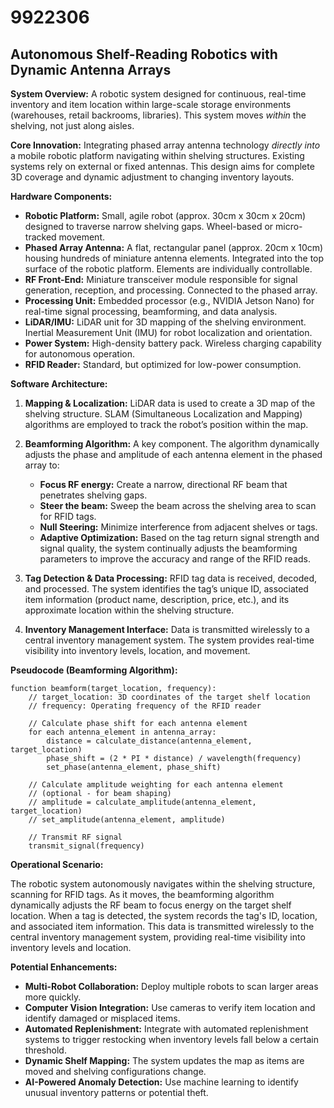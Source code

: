 # 9922306

## Autonomous Shelf-Reading Robotics with Dynamic Antenna Arrays

**System Overview:** A robotic system designed for continuous, real-time inventory and item location within large-scale storage environments (warehouses, retail backrooms, libraries). This system moves *within* the shelving, not just along aisles.

**Core Innovation:** Integrating phased array antenna technology *directly into* a mobile robotic platform navigating within shelving structures. Existing systems rely on external or fixed antennas. This design aims for complete 3D coverage and dynamic adjustment to changing inventory layouts.

**Hardware Components:**

*   **Robotic Platform:** Small, agile robot (approx. 30cm x 30cm x 20cm) designed to traverse narrow shelving gaps. Wheel-based or micro-tracked movement.
*   **Phased Array Antenna:** A flat, rectangular panel (approx. 20cm x 10cm) housing hundreds of miniature antenna elements. Integrated into the top surface of the robotic platform.  Elements are individually controllable.
*   **RF Front-End:**  Miniature transceiver module responsible for signal generation, reception, and processing. Connected to the phased array.
*   **Processing Unit:** Embedded processor (e.g., NVIDIA Jetson Nano) for real-time signal processing, beamforming, and data analysis.
*   **LiDAR/IMU:**  LiDAR unit for 3D mapping of the shelving environment.  Inertial Measurement Unit (IMU) for robot localization and orientation.
*   **Power System:** High-density battery pack. Wireless charging capability for autonomous operation.
*   **RFID Reader:** Standard, but optimized for low-power consumption.

**Software Architecture:**

1.  **Mapping & Localization:** LiDAR data is used to create a 3D map of the shelving structure.  SLAM (Simultaneous Localization and Mapping) algorithms are employed to track the robot’s position within the map.

2.  **Beamforming Algorithm:** A key component. The algorithm dynamically adjusts the phase and amplitude of each antenna element in the phased array to:
    *   **Focus RF energy:** Create a narrow, directional RF beam that penetrates shelving gaps.
    *   **Steer the beam:**  Sweep the beam across the shelving area to scan for RFID tags.
    *   **Null Steering:** Minimize interference from adjacent shelves or tags.
    *   **Adaptive Optimization:** Based on the tag return signal strength and signal quality, the system continually adjusts the beamforming parameters to improve the accuracy and range of the RFID reads.

3.  **Tag Detection & Data Processing:** RFID tag data is received, decoded, and processed. The system identifies the tag’s unique ID, associated item information (product name, description, price, etc.), and its approximate location within the shelving structure.

4.  **Inventory Management Interface:** Data is transmitted wirelessly to a central inventory management system.  The system provides real-time visibility into inventory levels, location, and movement.

**Pseudocode (Beamforming Algorithm):**

```
function beamform(target_location, frequency):
    // target_location: 3D coordinates of the target shelf location
    // frequency: Operating frequency of the RFID reader

    // Calculate phase shift for each antenna element
    for each antenna_element in antenna_array:
        distance = calculate_distance(antenna_element, target_location)
        phase_shift = (2 * PI * distance) / wavelength(frequency)
        set_phase(antenna_element, phase_shift)

    // Calculate amplitude weighting for each antenna element
    // (optional - for beam shaping)
    // amplitude = calculate_amplitude(antenna_element, target_location)
    // set_amplitude(antenna_element, amplitude)

    // Transmit RF signal
    transmit_signal(frequency)
```

**Operational Scenario:**

The robotic system autonomously navigates within the shelving structure, scanning for RFID tags. As it moves, the beamforming algorithm dynamically adjusts the RF beam to focus energy on the target shelf location. When a tag is detected, the system records the tag's ID, location, and associated item information. This data is transmitted wirelessly to the central inventory management system, providing real-time visibility into inventory levels and location.

**Potential Enhancements:**

*   **Multi-Robot Collaboration:** Deploy multiple robots to scan larger areas more quickly.
*   **Computer Vision Integration:** Use cameras to verify item location and identify damaged or misplaced items.
*   **Automated Replenishment:** Integrate with automated replenishment systems to trigger restocking when inventory levels fall below a certain threshold.
*   **Dynamic Shelf Mapping:** The system updates the map as items are moved and shelving configurations change.
*   **AI-Powered Anomaly Detection:**  Use machine learning to identify unusual inventory patterns or potential theft.